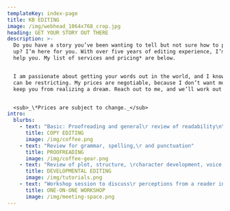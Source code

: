 ```yaml
---
templateKey: index-page
title: KB EDITING
image: /img/webhead_1064x768_crop.jpg
heading: GET YOUR STORY OUT THERE
description: >-
  Do you have a story you’ve been wanting to tell but not sure how to polish it
  up? I’m here for you. With over five years of editing experience, I’m ready to
  help you. My list of services and pricing* are below.


  I am passionate about getting your words out in the world, and I know costs
  can be restricting. My prices are negotiable, because I don’t want money to
  keep you from realizing a dream. Reach out to me, and we’ll work out a plan.


  <sub>_\*Prices are subject to change._</sub>
intro:
  blurbs:
    - text: "Basic: Proofreading and general\r review of readability\n\n\n\nHeavy: Proofreading and in-depth\r review of readability"
      title: COPY EDITING
      image: /img/coffee.png
    - text: "Review for grammar, spelling,\r and punctuation"
      title: PROOFREADING
      image: /img/coffee-gear.png
    - text: "Review of plot, structure, \rcharacter development, voice, \rand overall craft"
      title: DEVELOPMENTAL EDITING
      image: /img/tutorials.png
    - text: "Workshop session to discuss\r perceptions from a reader in \rrelation to goal of writer,\r methods for improving\r desired moments in \rmanuscript, and more"
      title: ONE-ON-ONE WORKSHOP
      image: /img/meeting-space.png
---
```


